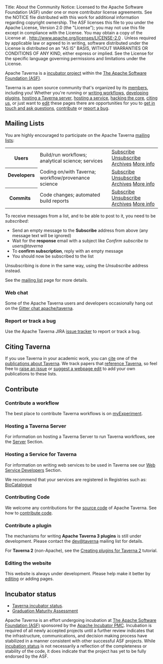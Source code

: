 Title:     About the Community
Notice:    Licensed to the Apache Software Foundation (ASF) under one
           or more contributor license agreements.  See the NOTICE file
           distributed with this work for additional information
           regarding copyright ownership.  The ASF licenses this file
           to you under the Apache License, Version 2.0 (the
           "License"); you may not use this file except in compliance
           with the License.  You may obtain a copy of the License at
           .
             http://www.apache.org/licenses/LICENSE-2.0
           .
           Unless required by applicable law or agreed to in writing,
           software distributed under the License is distributed on an
           "AS IS" BASIS, WITHOUT WARRANTIES OR CONDITIONS OF ANY
           KIND, either express or implied.  See the License for the
           specific language governing permissions and limitations
           under the License.

Apache Taverna is a [incubator project](http://incubator.apache.org/) within the
[The Apache Software Foundation (ASF)](http://www.apache.org/).

Taverna is an open source community that's organized by its
[members](/about), including you!
Whether you're running or
[writing workflows](#contribute-workflow),
[developing plugins](#contribute-plugin),
[hosting a Taverna server](#contribute-server),
[hosting a service](#contribute-host),
[hacking the core](#contribute-code),
[citing us](#citing-taverna), or just want to
[edit](#contribute-edit) these pages
there are opportunities for you to
[get in touch and ask questions](#contact),
[contribute](#contribute) or
[report a bug](#reportbugs).



<a name="mailinglists"></a>
## Mailing Lists

You are highly encouraged to participate on the Apache Taverna [mailing lists](/community/lists):

<table class="table table-condensed">
<tr>
  <th> Users </th>
  <td> Build/run workflows; analytical science; services</td>
  <td>
    <a class="btn btn-primary" href="mailto:users-subscribe@taverna.incubator.apache.org" role="button">Subscribe</a>
    <a class="btn btn-default" href="mailto:users-unsubscribe@taverna.incubator.apache.org" role="button">Unsubscribe</a>
    <a class="btn btn-default" href="https://lists.apache.org/list.html?users@taverna.apache.org" role="button">Archives</a>
    <a class="btn btn-link" href="/community/lists#users" role="button">More info</a>
  </td>
</tr>
<tr>
  <th> Developers &nbsp;</th>
  <td> Coding on/with Taverna; workflow/provenance science  &nbsp;</td>
  <td>
    <a class="btn btn-primary" href="mailto:dev-subscribe@taverna.incubator.apache.org" role="button">Subscribe</a>
    <a class="btn btn-default" href="mailto:dev-unsubscribe@taverna.incubator.apache.org" role="button">Unsubscribe</a>
    <a class="btn btn-default" href="https://lists.apache.org/list.html?dev@taverna.apache.org" role="button">Archives</a>
    <a class="btn btn-link" href="/community/lists#dev" role="button">More info</a>
  </td>

</tr>
<tr>
  <th> Commits  &nbsp;</th>
  <td> Code changes; automated build reports  &nbsp;</td>
  <td>
    <a class="btn btn-primary" href="mailto:commits-subscribe@taverna.incubator.apache.org" role="button">Subscribe</a>
    <a class="btn btn-default" href="mailto:commits-unsubscribe@taverna.incubator.apache.org" role="button">Unsubscribe</a>
    <a class="btn btn-default" href="https://lists.apache.org/list.html?commits@taverna.apache.org" role="button">Archives</a>
    <a class="btn btn-link" href="/community/lists#commits" role="button">More info</a>
  </td>
</tr>
</table>


To receive messages from a list, and to be able to post to it, you need to be *subscribed*:

 - Send an empty message to the **Subscribe** address from above (any message text will be ignored)
 - Wait for the **response** email with a subject like *Confirm subscribe to users@taverna*
 - To **confirm subscription**, reply with an empty message
 - You should now be subscribed to the list

Unsubscribing is done in the same way, using the *Unsubscribe* address instead.

See the [mailing list](/community/lists) page for more details.

### Web chat

Some of the Apache Taverna users and developers occasionally hang out on the
[Gitter chat apache/taverna](/community/chat).


<a name="reportbugs"></a>
### Report or track a bug

Use the Apache Taverna JIRA [issue tracker](/community/issue-tracker) to report or track a bug.


## Citing Taverna

If you use Taverna in your academic work, you can [cite](/community/cite) one of the
[publications about Taverna](/community/publications).
We track papers that
[reference Taverna](/community/references), so feel free to
[raise an issue](issue-tracker) or
[suggest a webpage edit](/community/edit) to add
your own publications to these lists.  

## Contribute

<a name="contribute-workflow"></a>
### Contribute a workflow

The best place to contribute Taverna workflows is on
   [myExperiment](http://www.myexperiment.org).

<a name="contribute-server"></a>
### Hosting a Taverna Server  
For information on hosting a Taverna Server to run Taverna workflows, see the
[Server](/documentation/server) Section.

<a name="contribute-host"></a>
### Hosting a Service for Taverna
For information on writing web services to be used in Taverna see our
   [Web Service Developers](/documentation/web-service-developers) Section.

We recommend that your services are registered in Registries such as:
   [BioCatalogue](http://www.biocatalogue.org)

<a name="contribute-code"></a>
### Contributing Code
We welcome any contributions for the [source code](/download/code/) of Apache Taverna. See how to
[contribute code](/download/code/#contribute-to-apache-taverna).


<a name="contribute-plugin"></a>
### Contribute a plugin ###
The mechanisms for writing **Apache Taverna 3 plugins** is still under development.
Please contact the [dev@taverna](/community/lists#devtaverna) mailing list for details.

For **Taverna 2** (non-Apache), see the [Creating plugins for Taverna 2](http://dev.mygrid.org.uk/wiki/display/developer/Creating+plugins+for+Taverna+2) tutorial.


<a name="contribute-edit"></a>
### Editing the website
This website is always under development.
Please help make it better by [editing](/community/edit) or adding pages.

## Incubator status

* [Taverna incubator status](http://incubator.apache.org/projects/taverna.html).
* [Graduation Maturity Assessment](https://cwiki.apache.org/confluence/display/TAVERNADEV/2016-03+Taverna+Graduation+Maturity+Assessment)

Apache Taverna is an effort undergoing incubation at
[The Apache Software Foundation (ASF)](http://apache.org/)
sponsored by the [Apache Incubator PMC](http://incubator.apache.org/).
Incubation is required of all newly accepted projects until a further review
indicates that the infrastructure, communications, and decision making process
have stabilized in a manner consistent with other successful ASF projects.
While [incubation status](http://incubator.apache.org/projects/taverna.html)
is not necessarily a reflection of the completeness or
stability of the code, it does indicate that the project has yet to be fully
endorsed by the ASF.

